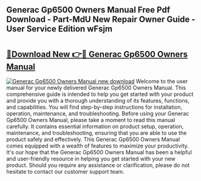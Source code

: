 ## Generac Gp6500 Owners Manual Free Pdf Download - Part-MdU New Repair Owner Guide - User Service Edition wFsjm

# <h2><a href="http://bc26963.oget.top/?id=Generac+Gp6500+Owners+Manual">🔗Download New 👉🔴 Generac Gp6500 Owners Manual</a></h2>

[![Generac Gp6500 Owners Manual new download](https://i.imgur.com/5g1atiW.png)](http://bc26963.oget.top/?id=Generac+Gp6500+Owners+Manual)
Welcome to the user manual for your newly delivered Generac Gp6500 Owners Manual. This comprehensive guide is intended to help you get started with your product and provide you with a thorough understanding of its features, functions, and capabilities. You will find step-by-step instructions for installation, operation, maintenance, and troubleshooting. Before using your Generac Gp6500 Owners Manual, please take a moment to read this manual carefully. It contains essential information on product setup, operation, maintenance, and troubleshooting, ensuring that you are able to use the product safely and effectively. This Generac Gp6500 Owners Manual comes equipped with a wealth of features to maximize your productivity. It's our hope that the Generac Gp6500 Owners Manual has been a helpful and user-friendly resource in helping you get started with your new product. Should you require any assistance or clarification, please do not hesitate to contact our customer support team.
